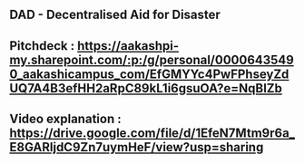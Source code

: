 ## DAD - Decentralised Aid for Disaster

## Pitchdeck : https://aakashpi-my.sharepoint.com/:p:/g/personal/00006435490_aakashicampus_com/EfGMYYc4PwFPhseyZdUQ7A4B3efHH2aRpC89kL1i6gsuOA?e=NqBIZb

## Video explanation : https://drive.google.com/file/d/1EfeN7Mtm9r6a_E8GARljdC9Zn7uymHeF/view?usp=sharing